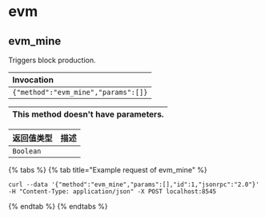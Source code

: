 # evm

## evm_mine

Triggers block production. 

| Invocation |
| :--- |
| `{"method":"evm_mine","params":[]}` |

| This method doesn't have parameters. |
| :--- |

| 返回值类型 | 描述 |
| :--- | :--- |
| `Boolean` |  |

{% tabs %}
{% tab title="Example request of evm_mine" %}
```
curl --data '{"method":"evm_mine","params":[],"id":1,"jsonrpc":"2.0"}' -H "Content-Type: application/json" -X POST localhost:8545
```
{% endtab %}
{% endtabs %}

